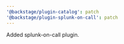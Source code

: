 ```yaml
---
'@backstage/plugin-catalog': patch
'@backstage/plugin-splunk-on-call': patch
---
```


Added splunk-on-call plugin.
